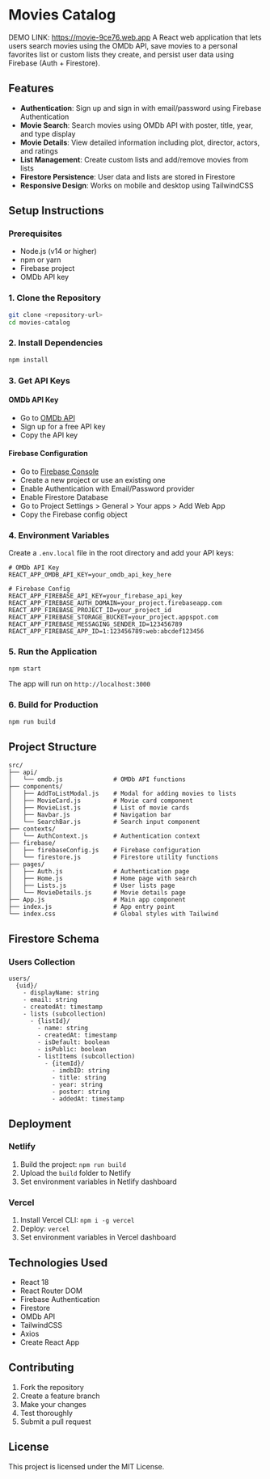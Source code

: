 # Movies Catalog
DEMO LINK: https://movie-9ce76.web.app
A React web application that lets users search movies using the OMDb API, save movies to a personal favorites list or custom lists they create, and persist user data using Firebase (Auth + Firestore).

## Features

- **Authentication**: Sign up and sign in with email/password using Firebase Authentication
- **Movie Search**: Search movies using OMDb API with poster, title, year, and type display
- **Movie Details**: View detailed information including plot, director, actors, and ratings
- **List Management**: Create custom lists and add/remove movies from lists
- **Firestore Persistence**: User data and lists are stored in Firestore
- **Responsive Design**: Works on mobile and desktop using TailwindCSS

## Setup Instructions

### Prerequisites

- Node.js (v14 or higher)
- npm or yarn
- Firebase project
- OMDb API key

### 1. Clone the Repository

```bash
git clone <repository-url>
cd movies-catalog
```

### 2. Install Dependencies

```bash
npm install
```

### 3. Get API Keys

#### OMDb API Key
- Go to [OMDb API](https://www.omdbapi.com/apikey.aspx)
- Sign up for a free API key
- Copy the API key

#### Firebase Configuration
- Go to [Firebase Console](https://console.firebase.google.com/)
- Create a new project or use an existing one
- Enable Authentication with Email/Password provider
- Enable Firestore Database
- Go to Project Settings > General > Your apps > Add Web App
- Copy the Firebase config object

### 4. Environment Variables

Create a `.env.local` file in the root directory and add your API keys:

```env
# OMDb API Key
REACT_APP_OMDB_API_KEY=your_omdb_api_key_here

# Firebase Config
REACT_APP_FIREBASE_API_KEY=your_firebase_api_key
REACT_APP_FIREBASE_AUTH_DOMAIN=your_project.firebaseapp.com
REACT_APP_FIREBASE_PROJECT_ID=your_project_id
REACT_APP_FIREBASE_STORAGE_BUCKET=your_project.appspot.com
REACT_APP_FIREBASE_MESSAGING_SENDER_ID=123456789
REACT_APP_FIREBASE_APP_ID=1:123456789:web:abcdef123456
```

### 5. Run the Application

```bash
npm start
```

The app will run on `http://localhost:3000`

### 6. Build for Production

```bash
npm run build
```

## Project Structure

```
src/
├── api/
│   └── omdb.js              # OMDb API functions
├── components/
│   ├── AddToListModal.js    # Modal for adding movies to lists
│   ├── MovieCard.js         # Movie card component
│   ├── MovieList.js         # List of movie cards
│   ├── Navbar.js            # Navigation bar
│   └── SearchBar.js         # Search input component
├── contexts/
│   └── AuthContext.js       # Authentication context
├── firebase/
│   ├── firebaseConfig.js    # Firebase configuration
│   └── firestore.js         # Firestore utility functions
├── pages/
│   ├── Auth.js              # Authentication page
│   ├── Home.js              # Home page with search
│   ├── Lists.js             # User lists page
│   └── MovieDetails.js      # Movie details page
├── App.js                   # Main app component
├── index.js                 # App entry point
└── index.css                # Global styles with Tailwind
```

## Firestore Schema

### Users Collection
```
users/
  {uid}/
    - displayName: string
    - email: string
    - createdAt: timestamp
    - lists (subcollection)
      - {listId}/
        - name: string
        - createdAt: timestamp
        - isDefault: boolean
        - isPublic: boolean
        - listItems (subcollection)
          - {itemId}/
            - imdbID: string
            - title: string
            - year: string
            - poster: string
            - addedAt: timestamp
```

## Deployment

### Netlify

1. Build the project: `npm run build`
2. Upload the `build` folder to Netlify
3. Set environment variables in Netlify dashboard

### Vercel

1. Install Vercel CLI: `npm i -g vercel`
2. Deploy: `vercel`
3. Set environment variables in Vercel dashboard

## Technologies Used

- React 18
- React Router DOM
- Firebase Authentication
- Firestore
- OMDb API
- TailwindCSS
- Axios
- Create React App

## Contributing

1. Fork the repository
2. Create a feature branch
3. Make your changes
4. Test thoroughly
5. Submit a pull request

## License

This project is licensed under the MIT License.
